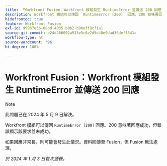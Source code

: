 ```yaml
---
title: 「Workfront Fusion：Workfront 模組發生 RuntimeError 並傳送 200 回應」
description: Workfront 模組可以傳回 `RuntimeError [200]` 回應。200 意味著回應成功，但錯誤顯示該要求並未成功。
hidefromtoc: true
feature: Workfront Fusion
exl-id: 99967e3b-08bd-4035-b0b2-b90eff8cf1a1
source-git-commit: e24d266002a913e5c6e2d5e40e9dad36deff541a
workflow-type: ht
source-wordcount: '96'
ht-degree: 100%

---
```


# Workfront Fusion：Workfront 模組發生 RuntimeError 並傳送 200 回應

>[!NOTE]
>
>此問題已在 2024 年 5 月 9 日解決。

Workfront 模組可以傳回 `RuntimeError [200]` 回應。200 意味著回應成功，但錯誤顯示該要求並未成功。

如果回應非常長，則可能會發生此情況。資料回傳至 Fusion，但 Fusion 無法處理。

_於 2024 年 1 月 3 日首次通報。_
